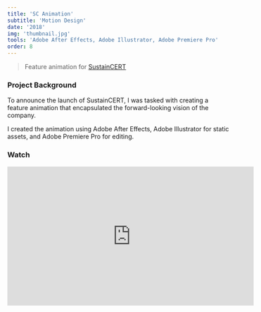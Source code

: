```yaml
---
title: 'SC Animation'
subtitle: 'Motion Design'
date: '2018'
img: 'thumbnail.jpg'
tools: 'Adobe After Effects, Adobe Illustrator, Adobe Premiere Pro'
order: 8
---
```


> Feature animation for <a href="https://sustain-cert.com">SustainCERT</a>

### Project Background

To announce the launch of SustainCERT, I was tasked with creating a feature animation that encapsulated the forward-looking vision of the company.

I created the animation using Adobe After Effects, Adobe Illustrator for static assets, and Adobe Premiere Pro for editing.

### Watch

<iframe     
    width="560" 
    height="315" 
    src="https://www.youtube.com/embed/nYevpNo3zM0?controls=0&rel=0" 
    frameborder="0" 
    allow="accelerometer; encrypted-media; gyroscope; picture-in-picture" 
    allowfullscreen 
></iframe>
